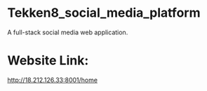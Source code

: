 # Tekken8_social_media_platform
A full-stack social media web application. 

<h1>Website Link:</h1>
<a href="http://18.212.126.33:8001/home">http://18.212.126.33:8001/home</a>
